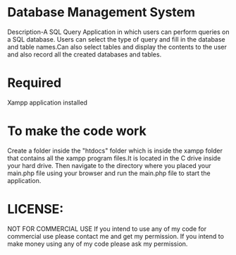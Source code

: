 # Database Management System

Description-A SQL Query Application in which users can perform queries on a SQL database. Users can select the type of query and fill in the database and table names.Can also select tables and display the contents to the user and also record all the created databases and tables.

# Required

Xampp application installed 


# To make the code work 
Create a folder inside the "htdocs" folder which is inside the xampp folder that contains all the xampp program files.It is located in the C drive inside your hard drive.
Then navigate to the directory where you placed your main.php file using your browser and run the main.php file to start the application.

# LICENSE:
NOT FOR COMMERCIAL USE If you intend to use any of my code for commercial use please contact me and get my permission. If you intend to make money using any of my code please ask my permission.
